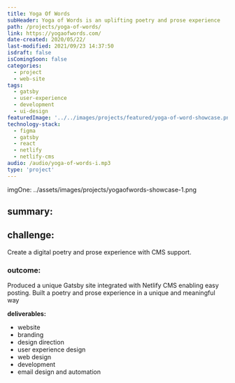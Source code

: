 ```yaml
---
title: Yoga Of Words
subHeader: Yoga of Words is an uplifting poetry and prose experience
path: /projects/yoga-of-words/
link: https://yogaofwords.com/
date-created: 2020/05/22/
last-modified: 2021/09/23 14:37:50
isdraft: false
isComingSoon: false
categories:
  - project
  - web-site
tags:
  - gatsby
  - user-experience
  - development
  - ui-design
featuredImage: '../../images/projects/featured/yoga-of-word-showcase.png'
technology-stack:
  - figma
  - gatsby
  - react
  - netlify
  - netlify-cms
audio: /audio/yoga-of-words-i.mp3
type: 'project'
---
```


imgOne: ../assets/images/projects/yogaofwords-showcase-1.png

## summary:

## challenge:

Create a digital poetry and prose experience with CMS support.

### outcome:

Produced a unique Gatsby site integrated with Netlify CMS enabling easy
posting. Built a poetry and prose experience in a unique and meaningful
way

**deliverables:**

- website
- branding
- design direction
- user experience design
- web design
- development
- email design and automation
